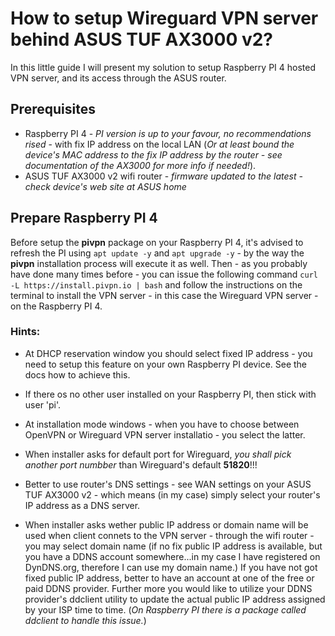 # How to setup Wireguard VPN server behind ASUS TUF AX3000 v2?
In this little guide I will present my solution to setup Raspberry PI 4 hosted VPN server, and its access through the ASUS router.
## Prerequisites
- Raspberry PI 4 - *PI version is up to your favour, no recommendations rised* - with fix IP address on the local LAN (*Or at least bound the device's MAC address to the fix IP address by the router - see documentation of the AX3000 for more info if needed!*).
- ASUS TUF AX3000 v2 wifi router - *firmware updated to the latest - check device's web site at ASUS home*

## Prepare Raspberry PI 4
Before setup the **pivpn** package on your Raspberry PI 4, it's advised to refresh the PI using ```apt update -y``` and ```apt upgrade -y``` - by the way the **pivpn** installation process will execute it as well.
Then - as you probably have done many times before - you can issue the following command ```curl -L https://install.pivpn.io | bash``` and follow the instructions on the terminal to install the VPN server - in this case the Wireguard VPN server - on the Raspberry PI 4.

### Hints:

-  At DHCP reservation window you should select fixed IP address - you need to setup this feature on your own Raspberry PI device. See the docs how to achieve this.

-  If there os no other user installed on your Raspberry PI, then stick with user 'pi'.

-  At installation mode windows - when you have to choose between OpenVPN or Wireguard VPN server installatio - you select the latter.

-  When installer asks for default port for Wireguard, _you shall pick another port numbber_ than Wireguard's default **51820**!!!

-  Better to use router's DNS settings - see WAN settings on your ASUS TUF AX3000 v2 - which means (in my case) simply select your router's IP address as a DNS server.

-  When installer asks wether public IP address or domain name will be used when client connets to the VPN server - through the wifi router - you may select  domain name (if no fix public IP address is available, but you have a DDNS account somewhere...in my case I have registered on DynDNS.org, therefore I can use my domain name.) If you have not got fixed public IP address, better to have an account at one of the free or paid DDNS provider. Further more you would like to utilize your DDNS provider's ddclient utility to update the actual public IP address assigned by your ISP time to time. (*On Raspberry PI there is a package called ddclient to handle this issue.*)
